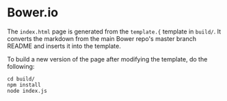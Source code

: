 # Bower.io

The `index.html` page is generated from the `template.{` template in `build/`.
It converts the markdown from the main Bower repo's master branch README and
inserts it into the template.

To build a new version of the page after modifying the template, do the following:

```
cd build/
npm install
node index.js
```
